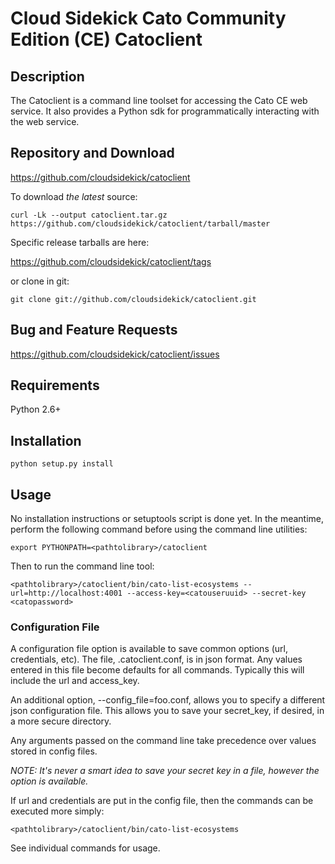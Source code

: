 # Cloud Sidekick Cato Community Edition (CE) Catoclient

## Description

The Catoclient is a command line toolset for accessing the Cato CE 
web service. It also provides a Python sdk for programmatically 
interacting with the web service.

## Repository and Download

https://github.com/cloudsidekick/catoclient

To download _the latest_ source:

```
curl -Lk --output catoclient.tar.gz https://github.com/cloudsidekick/catoclient/tarball/master
```

Specific release tarballs are here:

https://github.com/cloudsidekick/catoclient/tags

or clone in git:

```
git clone git://github.com/cloudsidekick/catoclient.git
```

## Bug and Feature Requests

https://github.com/cloudsidekick/catoclient/issues

## Requirements

Python 2.6+ 

## Installation

```
python setup.py install
```

## Usage

No installation instructions or setuptools script is done yet. In the
meantime, perform the following command before using the command line
utilities:

```
export PYTHONPATH=<pathtolibrary>/catoclient
```

Then to run the command line tool:

```
<pathtolibrary>/catoclient/bin/cato-list-ecosystems --url=http://localhost:4001 --access-key=<catouseruuid> --secret-key <catopassword> 
```

### Configuration File

A configuration file option is available to save common options (url, credentials, etc).
The file, .catoclient.conf, is in json format.  Any values entered in this file become defaults for all commands.
Typically this will include the url and access_key.

An additional option, --config_file=foo.conf, allows you to specify a different json configuration file.
This allows you to save your secret_key, if desired, in a more secure directory.

Any arguments passed on the command line take precedence over values stored in config files.

_NOTE: It's never a smart idea to save your secret key in a file, however the option is available._

If url and credentials are put in the config file, then the commands can be executed more simply:

```
<pathtolibrary>/catoclient/bin/cato-list-ecosystems
```



See individual commands for usage.
